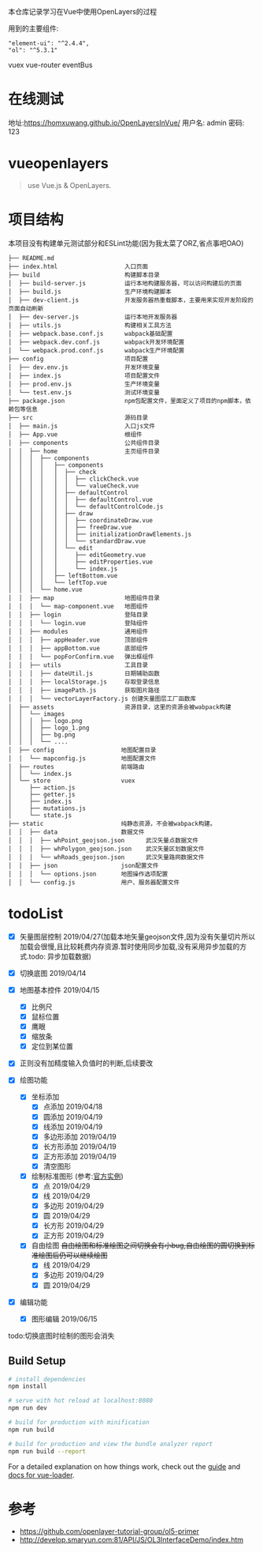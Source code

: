 本仓库记录学习在Vue中使用OpenLayers的过程

用到的主要组件:
```
"element-ui": "^2.4.4",
"ol": "^5.3.1"
```
vuex vue-router eventBus
# 在线测试

地址:https://homxuwang.github.io/OpenLayersInVue/
用户名: admin
密码: 123

# vueopenlayers

> use Vue.js & OpenLayers.

# 项目结构

本项目没有构建单元测试部分和ESLint功能(因为我太菜了ORZ,省点事吧OAO)
```
├── README.md
├── index.html                   入口页面
├── build                        构建脚本目录
│  ├── build-server.js           运行本地构建服务器，可以访问构建后的页面
│  ├── build.js                  生产环境构建脚本
│  ├── dev-client.js             开发服务器热重载脚本，主要用来实现开发阶段的页面自动刷新
│  ├── dev-server.js             运行本地开发服务器
│  ├── utils.js                  构建相关工具方法
│  ├── webpack.base.conf.js      wabpack基础配置
│  ├── webpack.dev.conf.js       wabpack开发环境配置
│  └── webpack.prod.conf.js      wabpack生产环境配置
├── config                       项目配置
│  ├── dev.env.js                开发环境变量
│  ├── index.js                  项目配置文件
│  ├── prod.env.js               生产环境变量
│  └── test.env.js               测试环境变量
├── package.json                 npm包配置文件，里面定义了项目的npm脚本，依赖包等信息
├── src                          源码目录  
│  ├── main.js                   入口js文件
│  ├── App.vue                   根组件
│  ├── components                公共组件目录
│  │  ├── home                   主页组件目录
│  │  │  ├── components
│  │  │  │   ├── components
│  │  │  │   │  ├── check
│  │  │  │   │  │  ├── clickCheck.vue
│  │  │  │   │  │  └── valueCheck.vue
│  │  │  │   │  ├── defaultControl
│  │  │  │   │  │  ├── defaultControl.vue
│  │  │  │   │  │  └── defaultControlCode.js
│  │  │  │   │  ├── draw  
│  │  │  │   │  │  ├── coordinateDraw.vue
│  │  │  │   │  │  ├── freeDraw.vue  
│  │  │  │   │  │  ├── initializationDrawElements.js
│  │  │  │   │  │  └── standardDraw.vue
│  │  │  │   │  └── edit  
│  │  │  │   │     ├── editGeometry.vue
│  │  │  │   │     ├── editProperties.vue
│  │  │  │   │     └── index.js
│  │  │  │   ├── leftBottom.vue
│  │  │  │   └── leftTop.vue
│  │  │  └── home.vue
│  │  ├── map                    地图组件目录
│  │  │  └── map-component.vue   地图组件
│  │  ├── login                  登陆目录
│  │  │  └── login.vue           登陆组件
│  │  ├── modules                通用组件
│  │  │  ├── appHeader.vue       顶部组件
│  │  │  ├── appBottom.vue       底部组件
│  │  │  └── popForConfirm.vue   弹出框组件
│  │  ├── utils                  工具目录
│  │  │  ├── dateUtil.js         日期辅助函数
│  │  │  ├── localStorage.js     存取登录信息
│  │  │  ├── imagePath.js        获取图片路径
│  │  │  └── vectorLayerFactory.js 创建矢量图层工厂函数库
│  ├── assets                    资源目录，这里的资源会被wabpack构建
│  │  └── images
│  │  │  ├── logo.png
│  │  │  ├── logo_1.png
│  │  │  ├── bg.png
│  │  │  └── ....
│  ├── config                   地图配置目录
│  │  └── mapconfig.js          地图配置文件
│  ├── routes                   前端路由
│  │  └── index.js
│  └── store                    vuex
│     ├── action.js
│     ├── getter.js
│     ├── index.js
│     ├── mutations.js
│     └── state.js
├── static                      纯静态资源，不会被wabpack构建。
│  │  ├── data                  数据文件
│  │  │  ├── whPoint_geojson.json      武汉矢量点数据文件
│  │  │  ├── whPolygon_geojson.json    武汉矢量区划数据文件  
│  │  │  └── whRoads_geojson.json      武汉矢量路网数据文件  
│  │  ├── json                  json配置文件
│  │  │  └── options.json       地图操作选项配置
│  │  └── config.js             用户、服务器配置文件
```

# todoList
- [x] 矢量图层控制      2019/04/27(加载本地矢量geojson文件,因为没有矢量切片所以加载会很慢,且比较耗费内存资源.暂时使用同步加载,没有采用异步加载的方式.todo: 异步加载数据)

- [x] 切换底图          2019/04/14
- [x] 地图基本控件      2019/04/15
   - [x] 比例尺
   - [x] 鼠标位置
   - [x] 鹰眼
   - [x] 缩放条
   - [x] 定位到某位置

- [x] 正则没有加精度输入负值时的判断,后续要改
- [x] 绘图功能
   - [x] 坐标添加
      - [x] 点添加      2019/04/18
      - [x] 圆添加      2019/04/19
      - [x] 线添加      2019/04/19
      - [x] 多边形添加      2019/04/19
      - [x] 长方形添加      2019/04/19
      - [x] 正方形添加      2019/04/19
      - [x] 清空图形
   - [x] 绘制标准图形   (参考:[官方实例](https://openlayers.org/en/latest/examples/draw-shapes.html?q=draw))
      - [x] 点       2019/04/29
      - [x] 线       2019/04/29
      - [x] 多边形   2019/04/29
      - [x] 圆       2019/04/29
      - [x] 长方形   2019/04/29
      - [x] 正方形   2019/04/29

   - [x] 自由绘图         ~~自由绘图和标准绘图之间切换会有小bug,自由绘图的圆切换到标准绘图后仍可以继续绘图~~
      - [x] 线       2019/04/29
      - [x] 多边形   2019/04/29
      - [x] 圆       2019/04/29
- [x] 编辑功能
   - [x] 图形编辑    2019/06/15
   
      
 todo:切换底图时绘制的图形会消失

## Build Setup

``` bash
# install dependencies
npm install

# serve with hot reload at localhost:8080
npm run dev

# build for production with minification
npm run build

# build for production and view the bundle analyzer report
npm run build --report
```

For a detailed explanation on how things work, check out the [guide](http://vuejs-templates.github.io/webpack/) and [docs for vue-loader](http://vuejs.github.io/vue-loader).

# 参考
* https://github.com/openlayer-tutorial-group/ol5-primer
* http://develop.smaryun.com:81/API/JS/OL3InterfaceDemo/index.htm